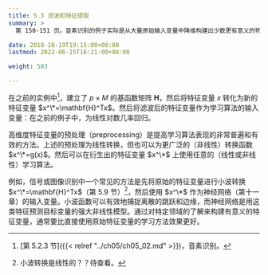 ```yaml
---
title: 5.3 滤波和特征提取
summary: >
  第 150-151 页。音素识别的例子实际是从大量原始输入变量中降维构建出少数更有意义的特征变量，再在提取出的特征上使用某种学习方法，通常会得到效果更好的模型。

date: 2018-10-19T19:15:00+08:00
lastmod: 2022-06-15T16:21:00+08:00

weight: 503

---
```


在之前的实例中[^1]，建立了 $p\times M$ 的基函数矩阵 $\mathbf{H}$，然后将特征变量 $x$ 转化为新的特征变量 $x^\*=\mathbf{H}^Tx$。然后将滤波后的特征变量作为学习算法的输入变量：在之前的例子中，为线性对数几率回归。

高维度特征变量的预处理（preprocessing）是提高学习算法表现的非常普遍和有效的方法。上述的预处理为线性转换，但也可以为更广泛的（非线性）转换函数 $x^\*=g(x)$。然后可以在衍生出的特征变量 $x^\*$ 上使用任意的（线性或非线性）学习算法。

例如，信号或图像识别中一个常见的方法是先将原始的特征变量进行小波转换 $x^\*=\mathbf{H}^Tx$（第 5.9 节）[^2]，然后使用 $x^\*$ 作为神经网络（第十一章）的输入变量。小波函数可以有效地捕捉离散的跳跃和边缘，而神经网络是用这类特征预测目标变量的强大非线性模型。通过对特定领域的了解来构建有意义的特征变量，通常要比直接使用原始特征变量的学习方法效果更好。

[^1]: [第 5.2.3 节]({{< relref "../ch05/ch05_02.md" >}})，音素识别。
[^2]: 小波转换是线性的？？待查看。